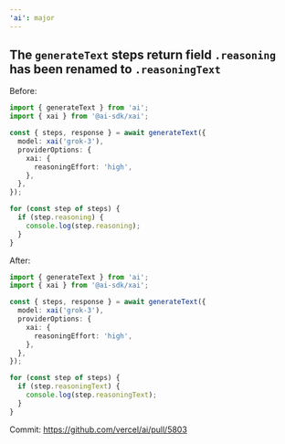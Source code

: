 ```yaml
---
'ai': major
---
```


## The `generateText` steps return field `.reasoning` has been renamed to `.reasoningText`

Before:

```ts
import { generateText } from 'ai';
import { xai } from '@ai-sdk/xai';

const { steps, response } = await generateText({
  model: xai('grok-3'),
  providerOptions: {
    xai: {
      reasoningEffort: 'high',
    },
  },
});

for (const step of steps) {
  if (step.reasoning) {
    console.log(step.reasoning);
  }
}
```

After:

```ts
import { generateText } from 'ai';
import { xai } from '@ai-sdk/xai';

const { steps, response } = await generateText({
  model: xai('grok-3'),
  providerOptions: {
    xai: {
      reasoningEffort: 'high',
    },
  },
});

for (const step of steps) {
  if (step.reasoningText) {
    console.log(step.reasoningText);
  }
}
```

Commit: https://github.com/vercel/ai/pull/5803
